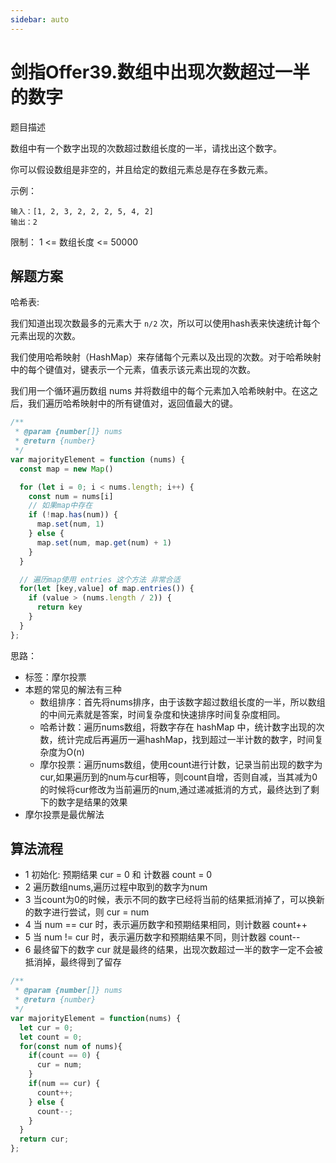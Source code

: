 ```yaml
---
sidebar: auto
---
```


# 剑指Offer39.数组中出现次数超过一半的数字

题目描述

数组中有一个数字出现的次数超过数组长度的一半，请找出这个数字。

你可以假设数组是非空的，并且给定的数组元素总是存在多数元素。

示例：

```
输入：[1, 2, 3, 2, 2, 2, 5, 4, 2]
输出：2
```

限制：
1 <= 数组长度 <= 50000

## 解题方案

哈希表:

我们知道出现次数最多的元素大于 `n/2` 次，所以可以使用hash表来快速统计每个元素出现的次数。

我们使用哈希映射（HashMap）来存储每个元素以及出现的次数。对于哈希映射中的每个键值对，键表示一个元素，值表示该元素出现的次数。

我们用一个循环遍历数组 nums 并将数组中的每个元素加入哈希映射中。在这之后，我们遍历哈希映射中的所有键值对，返回值最大的键。

```js
/**
 * @param {number[]} nums
 * @return {number}
 */
var majorityElement = function (nums) {
  const map = new Map()

  for (let i = 0; i < nums.length; i++) {
    const num = nums[i]
    // 如果map中存在
    if (!map.has(num)) {
      map.set(num, 1)
    } else {
      map.set(num, map.get(num) + 1)
    }
  }

  // 遍历map使用 entries 这个方法 非常合适
  for(let [key,value] of map.entries()) {
    if (value > (nums.length / 2)) {
      return key
    }
  }
};
```


思路：
- 标签：摩尔投票
- 本题的常见的解法有三种
  - 数组排序：首先将nums排序，由于该数字超过数组长度的一半，所以数组的中间元素就是答案，时间复杂度和快速排序时间复杂度相同。
  - 哈希计数：遍历nums数组，将数字存在 hashMap 中，统计数字出现的次数，统计完成后再遍历一遍hashMap，找到超过一半计数的数字，时间复杂度为O(n)
  - 摩尔投票：遍历nums数组，使用count进行计数，记录当前出现的数字为cur,如果遍历到的num与cur相等，则count自增，否则自减，当其减为0的时候将cur修改为当前遍历的num,通过递减抵消的方式，最终达到了剩下的数字是结果的效果
- 摩尔投票是最优解法

## 算法流程
- 1 初始化: 预期结果 cur = 0 和 计数器 count = 0
- 2 遍历数组nums,遍历过程中取到的数字为num
- 3 当count为0的时候，表示不同的数字已经将当前的结果抵消掉了，可以换新的数字进行尝试，则 cur = num
- 4 当 num == cur 时，表示遍历数字和预期结果相同，则计数器 count++
- 5 当 num != cur 时，表示遍历数字和预期结果不同，则计数器 count--
- 6 最终留下的数字 cur 就是最终的结果，出现次数超过一半的数字一定不会被抵消掉，最终得到了留存

```js
/**
 * @param {number[]} nums
 * @return {number}
 */
var majorityElement = function(nums) {
  let cur = 0;
  let count = 0;
  for(const num of nums){
    if(count == 0) {
      cur = num;
    }
    if(num == cur) {
      count++;
    } else {
      count--;
    }
  }
  return cur;
};
```

